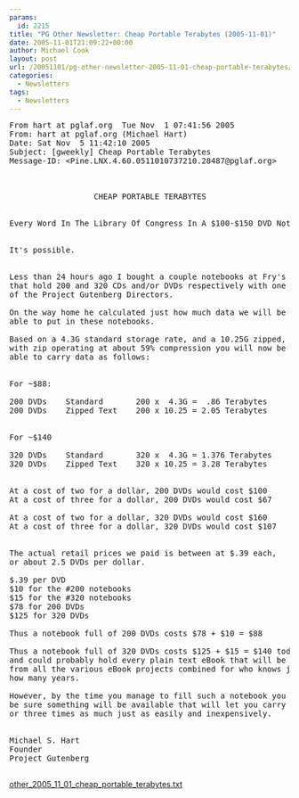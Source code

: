 ```yaml
---
params:
  id: 2215
title: "PG Other Newsletter: Cheap Portable Terabytes (2005-11-01)"
date: 2005-11-01T21:09:22+00:00
author: Michael Cook
layout: post
url: /20051101/pg-other-newsletter-2005-11-01-cheap-portable-terabytes/
categories:
  - Newsletters
tags:
  - Newsletters
---
```

<pre>From hart at pglaf.org  Tue Nov  1 07:41:56 2005
From: hart at pglaf.org (Michael Hart)
Date: Sat Nov  5 11:42:10 2005
Subject: [gweekly] Cheap Portable Terabytes
Message-ID: &lt;Pine.LNX.4.60.0511010737210.28487@pglaf.org&gt;



                  CHEAP PORTABLE TERABYTES


Every Word In The Library Of Congress In A $100-$150 DVD Notebook?


It's possible.


Less than 24 hours ago I bought a couple notebooks at Fry's
that hold 200 and 320 CDs and/or DVDs respectively with one
of the Project Gutenberg Directors.

On the way home he calculated just how much data we will be
able to put in these notebooks.

Based on a 4.3G standard storage rate, and a 10.25G zipped,
with zip operating at about 59% compression you will now be
able to carry data as follows:


For ~$88:

200 DVDs    Standard       200 x  4.3G =  .86 Terabytes
200 DVDs    Zipped Text    200 x 10.25 = 2.05 Terabytes


For ~$140

320 DVDs    Standard       320 x  4.3G = 1.376 Terabytes
320 DVDs    Zipped Text    320 x 10.25 = 3.28 Terabytes


At a cost of two for a dollar, 200 DVDs would cost $100
At a cost of three for a dollar, 200 DVDs would cost $67

At a cost of two for a dollar, 320 DVDs would cost $160
At a cost of three for a dollar, 320 DVDs would cost $107


The actual retail prices we paid is between at $.39 each,
or about 2.5 DVDs per dollar.

$.39 per DVD
$10 for the #200 notebooks
$15 for the #320 notebooks
$78 for 200 DVDs
$125 for 320 DVDs

Thus a notebook full of 200 DVDs costs $78 + $10 = $88

Thus a notebook full of 320 DVDs costs $125 + $15 = $140 today,
and could probably hold every plain text eBook that will be out
from all the various eBook projects combined for who knows just
how many years.

However, by the time you manage to fill such a notebook you can
be sure something will be available that will let you carry two
or three times as much just as easily and inexpensively.


Michael S. Hart
Founder
Project Gutenberg

</pre>

<a href="/nl_archives/2005/other_2005_11_01_cheap_portable_terabytes.txt" target="_blank" rel="nofollow">other_2005_11_01_cheap_portable_terabytes.txt</a>
